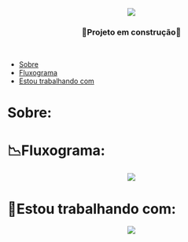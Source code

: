 <div align = "center">
<img src = "https://github.com/sophimoura/Projeto-Fisica-Programada/assets/124884847/0266bf54-a289-4b4b-9af1-1da05baf116b" />
  
</div>

<h3 align = "center">
  🚧Projeto em construção🚧
</h3><br>

* [Sobre](#Sobre)
* [Fluxograma](#Fluxograma)
* [Estou trabalhando com](#Estou-trabalhando-com)


# Sobre:

# 📉Fluxograma:

<div align = "center">
  <img src = "https://github.com/sophimoura/Projeto-Fisica-Programada/assets/124884847/27d4fbce-c13c-45db-a92a-abea40f863fe" />
</div>

# 🤝Estou trabalhando com:

<div align = "center">
  <img src = "https://github.com/sophimoura/Projeto-Fisica-Programada/assets/124884847/91d8fb46-3ed0-4480-a738-b25080b920f1"/>
</div>
